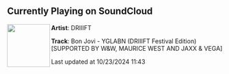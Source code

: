 ## Currently Playing on SoundCloud

[<img align="left" width="100" src="https://i1.sndcdn.com/artworks-YJvIuHZ365P8fv2r-cK3ZCg-t500x500.jpg">](https://soundcloud.com/djdriiift/yglabn)

**Artist**: DRIIIFT 

**Track**: Bon Jovi - YGLABN (DRIIIFT Festival Edition)[SUPPORTED BY W&W, MAURICE WEST AND JAXX & VEGA]

Last updated at 10/23/2024 11:43
